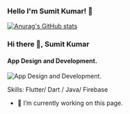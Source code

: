 ### Hello I'm Sumit Kumar! 👋

[![Anurag's GitHub stats](https://github-readme-stats.vercel.app/api?username=Sumit31-cyber)](https://github.com/anuraghazra/github-readme-stats)


### Hi there 👋, Sumit Kumar
#### App Design and Development.
![App Design and Development.](https://mobiosolutions.com/wp-content/uploads/2020/07/Group-3.png)


Skills: Flutter/ Dart / Java/ Firebase

- 🔭 I’m currently working on this page. 








